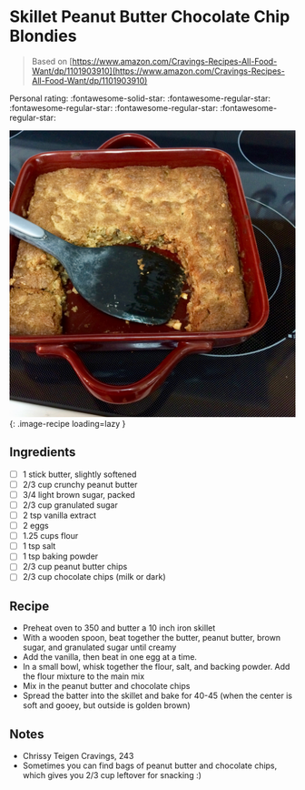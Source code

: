 <!-- Do not modify sections with "AUTO-*". They are updated by make.py -->

# Skillet Peanut Butter Chocolate Chip Blondies

> Based on [https://www.amazon.com/Cravings-Recipes-All-Food-Want/dp/1101903910](https://www.amazon.com/Cravings-Recipes-All-Food-Want/dp/1101903910)

<!-- rating=1; (User can specify rating on scale of 1-5) -->
<!-- AUTO-UserRating -->
Personal rating: :fontawesome-solid-star: :fontawesome-regular-star: :fontawesome-regular-star: :fontawesome-regular-star: :fontawesome-regular-star:
<!-- /AUTO-UserRating -->

<!-- AUTO-Image -->
![skillet_peanut_butter_chocolate_chip_blondies.jpeg](./skillet_peanut_butter_chocolate_chip_blondies.jpeg){: .image-recipe loading=lazy }
<!-- /AUTO-Image -->

## Ingredients

* [ ] 1 stick butter, slightly softened
* [ ] 2/3 cup crunchy peanut butter
* [ ] 3/4 light brown sugar, packed
* [ ] 2/3 cup granulated sugar
* [ ] 2 tsp vanilla extract
* [ ] 2 eggs
* [ ] 1.25 cups flour
* [ ] 1 tsp salt
* [ ] 1 tsp baking powder
* [ ] 2/3 cup peanut butter chips
* [ ] 2/3 cup chocolate chips (milk or dark)

## Recipe

* Preheat oven to 350 and butter a 10 inch iron skillet
* With a wooden spoon, beat together the butter, peanut butter, brown sugar, and granulated sugar until creamy
* Add the vanilla, then beat in one egg at a time.
* In a small bowl, whisk together the flour, salt, and backing powder. Add the flour mixture to the main mix
* Mix in the peanut butter and chocolate chips
* Spread the batter into the skillet and bake for 40-45 (when the center is soft and gooey, but outside is golden brown)

## Notes

* Chrissy Teigen Cravings, 243
* Sometimes you can find bags of peanut butter and chocolate chips, which gives you 2/3 cup leftover for snacking :)
